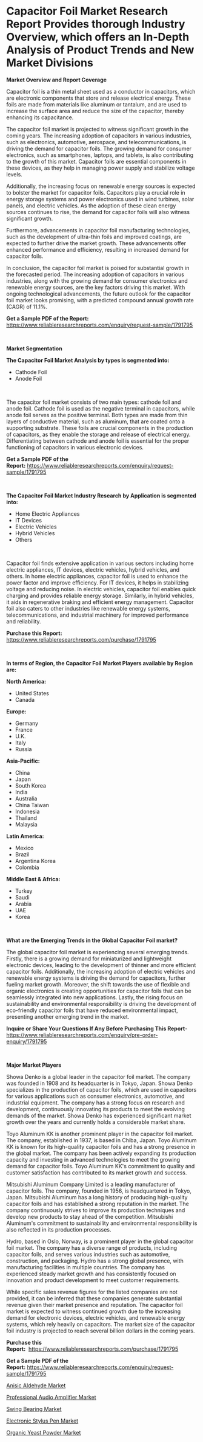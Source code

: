<p><h1>Capacitor Foil Market Research Report Provides thorough Industry Overview, which offers an In-Depth Analysis of Product Trends and New Market Divisions</h1></p><p><strong>Market Overview and Report Coverage</strong></p>
<p><p>Capacitor foil is a thin metal sheet used as a conductor in capacitors, which are electronic components that store and release electrical energy. These foils are made from materials like aluminum or tantalum, and are used to increase the surface area and reduce the size of the capacitor, thereby enhancing its capacitance.</p><p>The capacitor foil market is projected to witness significant growth in the coming years. The increasing adoption of capacitors in various industries, such as electronics, automotive, aerospace, and telecommunications, is driving the demand for capacitor foils. The growing demand for consumer electronics, such as smartphones, laptops, and tablets, is also contributing to the growth of this market. Capacitor foils are essential components in these devices, as they help in managing power supply and stabilize voltage levels.</p><p>Additionally, the increasing focus on renewable energy sources is expected to bolster the market for capacitor foils. Capacitors play a crucial role in energy storage systems and power electronics used in wind turbines, solar panels, and electric vehicles. As the adoption of these clean energy sources continues to rise, the demand for capacitor foils will also witness significant growth.</p><p>Furthermore, advancements in capacitor foil manufacturing technologies, such as the development of ultra-thin foils and improved coatings, are expected to further drive the market growth. These advancements offer enhanced performance and efficiency, resulting in increased demand for capacitor foils.</p><p>In conclusion, the capacitor foil market is poised for substantial growth in the forecasted period. The increasing adoption of capacitors in various industries, along with the growing demand for consumer electronics and renewable energy sources, are the key factors driving this market. With ongoing technological advancements, the future outlook for the capacitor foil market looks promising, with a predicted compound annual growth rate (CAGR) of 11.1%.</p></p>
<p><strong>Get a Sample PDF of the Report:</strong> <a href="https://www.reliableresearchreports.com/enquiry/request-sample/1791795">https://www.reliableresearchreports.com/enquiry/request-sample/1791795</a></p>
<p>&nbsp;</p>
<p><strong>Market Segmentation</strong></p>
<p><strong>The Capacitor Foil Market Analysis by types is segmented into:</strong></p>
<p><ul><li>Cathode Foil</li><li>Anode Foil</li></ul></p>
<p>&nbsp;</p>
<p><p>The capacitor foil market consists of two main types: cathode foil and anode foil. Cathode foil is used as the negative terminal in capacitors, while anode foil serves as the positive terminal. Both types are made from thin layers of conductive material, such as aluminum, that are coated onto a supporting substrate. These foils are crucial components in the production of capacitors, as they enable the storage and release of electrical energy. Differentiating between cathode and anode foil is essential for the proper functioning of capacitors in various electronic devices.</p></p>
<p><strong>Get a Sample PDF of the Report:</strong>&nbsp;<a href="https://www.reliableresearchreports.com/enquiry/request-sample/1791795">https://www.reliableresearchreports.com/enquiry/request-sample/1791795</a></p>
<p>&nbsp;</p>
<p><strong>The Capacitor Foil Market Industry Research by Application is segmented into:</strong></p>
<p><ul><li>Home Electric Appliances</li><li>IT Devices</li><li>Electric Vehicles</li><li>Hybrid Vehicles</li><li>Others</li></ul></p>
<p>&nbsp;</p>
<p><p>Capacitor foil finds extensive application in various sectors including home electric appliances, IT devices, electric vehicles, hybrid vehicles, and others. In home electric appliances, capacitor foil is used to enhance the power factor and improve efficiency. For IT devices, it helps in stabilizing voltage and reducing noise. In electric vehicles, capacitor foil enables quick charging and provides reliable energy storage. Similarly, in hybrid vehicles, it aids in regenerative braking and efficient energy management. Capacitor foil also caters to other industries like renewable energy systems, telecommunications, and industrial machinery for improved performance and reliability.</p></p>
<p><strong>Purchase this Report:</strong>&nbsp; <a href="https://www.reliableresearchreports.com/purchase/1791795">https://www.reliableresearchreports.com/purchase/1791795</a></p>
<p>&nbsp;</p>
<p><strong>In terms of Region, the Capacitor Foil Market Players available by Region are:</strong></p>
<p>
    <p> <strong> North America: </strong>
        <ul>
            <li>United States</li>
            <li>Canada</li>
        </ul>
        </p> 
    <p> <strong> Europe: </strong>
        <ul>
            <li>Germany</li>
            <li>France</li>
            <li>U.K.</li>
            <li>Italy</li>
            <li>Russia</li>
        </ul>
        </p> 
    <p> <strong> Asia-Pacific: </strong>
        <ul>
            <li>China</li>
            <li>Japan</li>
            <li>South Korea</li>
            <li>India</li>
            <li>Australia</li>
            <li>China Taiwan</li>
            <li>Indonesia</li>
            <li>Thailand</li>
            <li>Malaysia</li>
        </ul>
        </p> 
    <p> <strong> Latin America: </strong>
        <ul>
            <li>Mexico</li>
            <li>Brazil</li>
            <li>Argentina Korea</li>
            <li>Colombia</li>
        </ul>
        </p> 
    <p> <strong> Middle East & Africa: </strong>
        <ul>
            <li>Turkey</li>
            <li>Saudi</li>
            <li>Arabia</li>
            <li>UAE</li>
            <li>Korea</li>
        </ul>
    </p>
    </p>
<p>&nbsp;</p>
<p><strong>What are the Emerging Trends in the Global Capacitor Foil market?</strong></p>
<p><p>The global capacitor foil market is experiencing several emerging trends. Firstly, there is a growing demand for miniaturized and lightweight electronic devices, leading to the development of thinner and more efficient capacitor foils. Additionally, the increasing adoption of electric vehicles and renewable energy systems is driving the demand for capacitors, further fueling market growth. Moreover, the shift towards the use of flexible and organic electronics is creating opportunities for capacitor foils that can be seamlessly integrated into new applications. Lastly, the rising focus on sustainability and environmental responsibility is driving the development of eco-friendly capacitor foils that have reduced environmental impact, presenting another emerging trend in the market.</p></p>
<p><strong>Inquire or Share Your Questions If Any Before Purchasing This Report</strong>- <a href="https://www.reliableresearchreports.com/enquiry/pre-order-enquiry/1791795">https://www.reliableresearchreports.com/enquiry/pre-order-enquiry/1791795</a></p>
<p>&nbsp;</p>
<p><strong>Major Market Players</strong></p>
<p><p>Showa Denko is a global leader in the capacitor foil market. The company was founded in 1908 and its headquarter is in Tokyo, Japan. Showa Denko specializes in the production of capacitor foils, which are used in capacitors for various applications such as consumer electronics, automotive, and industrial equipment. The company has a strong focus on research and development, continuously innovating its products to meet the evolving demands of the market. Showa Denko has experienced significant market growth over the years and currently holds a considerable market share.</p><p>Toyo Aluminum KK is another prominent player in the capacitor foil market. The company, established in 1937, is based in Chiba, Japan. Toyo Aluminum KK is known for its high-quality capacitor foils and has a strong presence in the global market. The company has been actively expanding its production capacity and investing in advanced technologies to meet the growing demand for capacitor foils. Toyo Aluminum KK's commitment to quality and customer satisfaction has contributed to its market growth and success.</p><p>Mitsubishi Aluminum Company Limited is a leading manufacturer of capacitor foils. The company, founded in 1956, is headquartered in Tokyo, Japan. Mitsubishi Aluminum has a long history of producing high-quality capacitor foils and has established a strong reputation in the market. The company continuously strives to improve its production techniques and develop new products to stay ahead of the competition. Mitsubishi Aluminum's commitment to sustainability and environmental responsibility is also reflected in its production processes.</p><p>Hydro, based in Oslo, Norway, is a prominent player in the global capacitor foil market. The company has a diverse range of products, including capacitor foils, and serves various industries such as automotive, construction, and packaging. Hydro has a strong global presence, with manufacturing facilities in multiple countries. The company has experienced steady market growth and has consistently focused on innovation and product development to meet customer requirements.</p><p>While specific sales revenue figures for the listed companies are not provided, it can be inferred that these companies generate substantial revenue given their market presence and reputation. The capacitor foil market is expected to witness continued growth due to the increasing demand for electronic devices, electric vehicles, and renewable energy systems, which rely heavily on capacitors. The market size of the capacitor foil industry is projected to reach several billion dollars in the coming years.</p></p>
<p><strong>Purchase this Report:</strong>&nbsp;&nbsp;<a href="https://www.reliableresearchreports.com/purchase/1791795">https://www.reliableresearchreports.com/purchase/1791795</a></p>
<p></p>
<p><strong>Get a Sample PDF of the Report:</strong>&nbsp;<a href="https://www.reliableresearchreports.com/enquiry/request-sample/1791795">https://www.reliableresearchreports.com/enquiry/request-sample/1791795</a></p>
<p><p><a href="https://github.com/FassouRP/Market-Research-Report-List-1/blob/main/anisic-aldehyde-market.md">Anisic Aldehyde Market</a></p><p><a href="https://medium.com/@carolclarkson766/professional-audio-amplifier-market-trends-forecast-and-competitive-analysis-to-2030-753d414de830">Professional Audio Amplifier Market</a></p><p><a href="https://medium.com/@gabriellemcgrath66/swing-bearing-market-size-cagr-trends-2024-2030-a3a360757574">Swing Bearing Market</a></p><p><a href="https://medium.com/@unamorgan6655/electronic-stylus-pen-market-exploring-market-share-market-trends-and-future-growth-bb0937ecb699">Electronic Stylus Pen Market</a></p><p><a href="https://github.com/ashepherd82/Market-Research-Report-List-1/blob/main/organic-yeast-powder-market.md">Organic Yeast Powder Market</a></p></p>